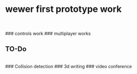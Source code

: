 # wewer first prototype work
<br>
<br>
### controls work
### multiplayer works

## TO-Do
<br>
### Collision detection
### 3d writing
### video conference 
